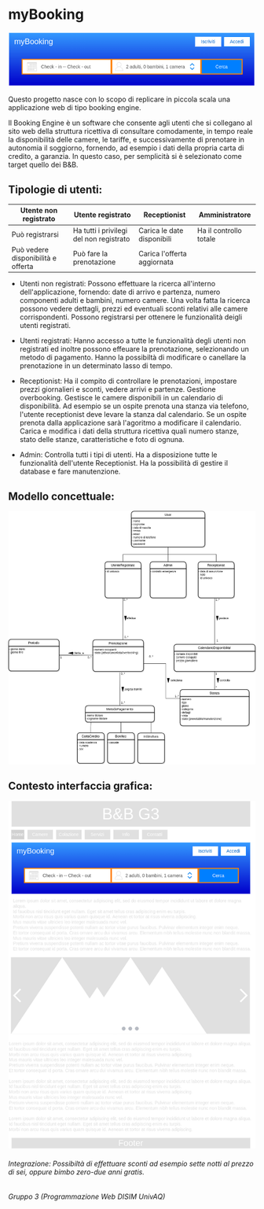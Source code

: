# myBooking

![GUI ricerca](https://github.com/riccardobeniamino/ProgWebGruppo3/blob/main/Documentazione/GUI/ricercaGUI.png)

Questo progetto nasce con lo scopo di replicare in piccola scala una applicazione web di tipo booking engine.

Il Booking Engine è un software che consente agli utenti che si collegano al sito web della struttura ricettiva di consultare comodamente, in tempo reale la disponibilità delle camere, le tariffe, e successivamente di prenotare in autonomia il soggiorno, fornendo, ad esempio i dati della propria carta di credito, a garanzia. In questo caso, per semplicità si è selezionato come target quello dei B&B.

## Tipologie di utenti:

|Utente non registrato|Utente registrato|Receptionist|Amministratore|
|---|---|---|---|
|Può registrarsi|Ha tutti i privilegi del non registrato|Carica le date disponibili|Ha il controllo totale|
|Può vedere disponibilità e offerta|Può fare la prenotazione|Carica l'offerta aggiornata||

- Utenti non registrati:
Possono effettuare la ricerca all'interno dell'applicazione, fornendo: date di arrivo e partenza, numero componenti adulti e bambini, numero camere.
Una volta fatta la ricerca possono vedere dettagli, prezzi ed eventuali sconti relativi alle camere corrispondenti. Possono registrarsi per ottenere le funzionalità deigli utenti registrati.

- Utenti registrati:
Hanno accesso a tutte le funzionalità degli utenti non registrati ed inoltre possono effeuare la prenotazione, selezionando un metodo di pagamento. Hanno la possibiltà di modificare o canellare la prenotazione in un determinato lasso di tempo.

- Receptionist:
Ha il compito di controllare le prenotazioni, impostare prezzi giornalieri e sconti, vedere arrivi e partenze. Gestione overbooking. Gestisce le camere disponibili in un calendario di disponibilità. Ad esempio se un ospite prenota una stanza via telefono, l'utente receptionist deve levare la stanza dal calendario. Se un ospite prenota dalla applicazione sarà l'agoritmo a modificare il calendario. Carica e modifica i dati della struttura ricettiva quali numero stanze, stato delle stanze, caratteristiche e foto di ognuna.

- Admin:
Controlla tutti i tipi di utenti. Ha a disposizione tutte le funzionalità dell'utente Receptionist. Ha la possibilità di gestire il database e fare manutenzione.

## Modello concettuale:
![modello concettuale](https://github.com/riccardobeniamino/ProgWebGruppo3/blob/main/Documentazione/ModelloConcettuale3.drawio.png)

## Contesto interfaccia grafica:
![GUI sito web](https://github.com/riccardobeniamino/ProgWebGruppo3/blob/main/Documentazione/GUI/UtenteNonRegistratoGUI.drawio.png)

###### Integrazione: Possibiltà di effettuare sconti ad esempio sette notti al prezzo di sei, oppure bimbo zero-due anni gratis.
###### Gruppo 3 (Programmazione Web DISIM UnivAQ)
